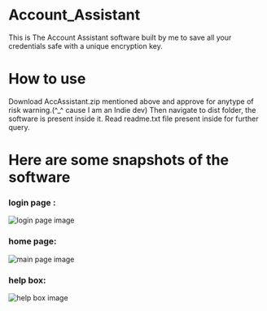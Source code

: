 # Account_Assistant
This is The Account Assistant software built by me to save all your credentials safe with a unique encryption key.

# How to use
Download AccAssistant.zip mentioned above and approve for anytype of risk warning.(^_^ cause I am an Indie dev)
Then navigate to dist folder, the software is present inside it.
Read readme.txt file present inside for further query.

# Here are some snapshots of the software
### login page :
![login page image](login_page.png)

### home page: 
![main page image](main_page.png)

### help box: 
![help box image](help_page.png)
